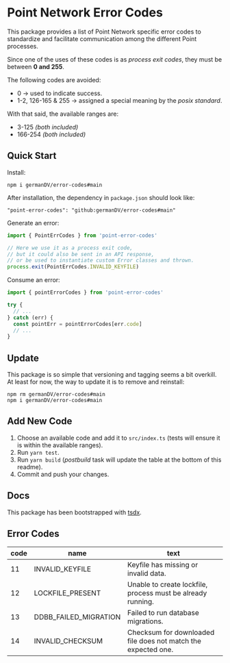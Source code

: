 # Point Network Error Codes

This package provides a list of Point Network specific error codes to standardize and facilitate communication among the different Point processes.

Since one of the uses of these codes is as _process exit codes_, they must be between **0 and 255**.

The following codes are avoided:
* 0 -> used to indicate success.
* 1-2, 126-165 & 255 -> assigned a special meaning by the _posix standard_. 

With that said, the available ranges are:
* 3-125 _(both included)_
* 166-254 _(both included)_

## Quick Start

Install:
```
npm i germanDV/error-codes#main
```

After installation, the dependency in `package.json` should look like:
```
"point-error-codes": "github:germanDV/error-codes#main"
```

Generate an error:
```typescript
import { PointErrCodes } from 'point-error-codes'

// Here we use it as a process exit code,
// but it could also be sent in an API response,
// or be used to instantiate custom Error classes and thrown.
process.exit(PointErrCodes.INVALID_KEYFILE)
```

Consume an error:
```typescript
import { pointErrorCodes } from 'point-error-codes'

try {
  // ...
} catch (err) {
  const pointErr = pointErrorCodes[err.code]
  // ...
}
```

## Update

This package is so simple that versioning and tagging seems a bit overkill.
At least for now, the way to update it is to remove and reinstall:
```
npm rm germanDV/error-codes#main
npm i germanDV/error-codes#main
```

## Add New Code

1. Choose an available code and add it to `src/index.ts` (tests will ensure it is within the available ranges).
1. Run `yarn test`.
1. Run `yarn build` (_postbuild_ task will update the table at the bottom of this readme).
1. Commit and push your changes.

## Docs

This package has been bootstrapped with [tsdx](https://tsdx.io/).

## Error Codes
| code | name | text |
| ---- | ---- | ---- |
| 11 | INVALID_KEYFILE | Keyfile has missing or invalid data. |
| 12 | LOCKFILE_PRESENT | Unable to create lockfile, process must be already running. |
| 13 | DDBB_FAILED_MIGRATION | Failed to run database migrations. |
| 14 | INVALID_CHECKSUM | Checksum for downloaded file does not match the expected one. |
